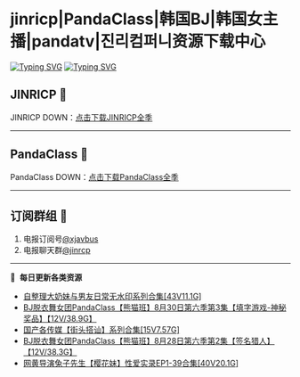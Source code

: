 # jinricp|PandaClass|韩国BJ|韩国女主播|pandatv|진리컴퍼니资源下载中心   
[![Typing SVG](https://readme-typing-svg.herokuapp.com?font=Fira+Code&pause=1000&center=true&vCenter=true&random=true&width=435&lines=所有链接都需要翻墙访问)](https://jinri-cp.neocities.org/free.html)
[![Typing SVG](https://readme-typing-svg.herokuapp.com?font=Fira+Code&pause=1000&center=true&vCenter=true&random=true&width=435&lines=点击进入福利资源下载中心)](https://pandaclass.neocities.org/)
## JINRICP 👋   
JINRICP DOWN：[点击下载JINRICP全季](https://mypikpak.com/s/VODz7HXQoqcX0UrvaXfDtFoPo1)
****
## PandaClass 💯   
PandaClass DOWN：[点击下载PandaClass全季](https://mypikpak.com/s/VOKOTZkoEnkyvCnELVSquM97o1)   
****
## 订阅群组 🔞
1. 电报订阅号[@xjavbus](https://t.me/xjavbus)
2. 电报聊天群[@jinrcp](https://t.me/jinrcp)
**** 
📕 &nbsp;**每日更新各类资源**
<!-- BLOG-POST-LIST:START -->
- [自整理大奶妹与男友日常无水印系列合集[43V11.1G]](https://fuli.rulel.com/508.html)
- [BJ脱衣舞女团PandaClass【熊猫班】8月30日第六季第3集【填字游戏-神秘奖品】【12V/38.9G】](https://fuli.rulel.com/506.html)
- [国产各传媒【街头搭讪】系列合集[15V7.57G]](https://fuli.rulel.com/505.html)
- [BJ脱衣舞女团PandaClass【熊猫班】8月28日第六季第2集【签名猎人】【12V/38.3G】](https://fuli.rulel.com/504.html)
- [网黄导演兔子先生【樱花妹】性爱实录EP1-39合集[40V20.1G]](https://fuli.rulel.com/503.html)
<!-- BLOG-POST-LIST:END -->
